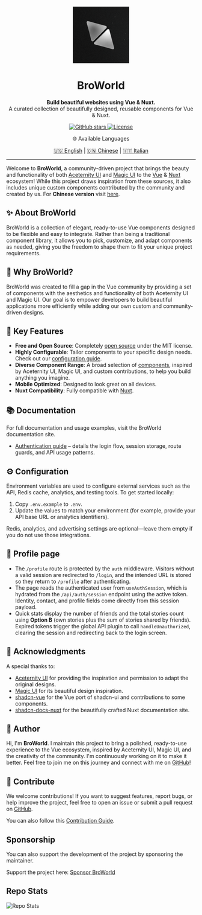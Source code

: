 <p align="center">
  <a href="https://github.com/bro-world/bro-world-frontend-ui">
    <img src="./logo.png" alt="Logo" width="150" />
  </a>
</p>
<h1 align="center">
  BroWorld
</h1>
<p align="center">
  <b>Build beautiful websites using Vue & Nuxt.</b><br>
  A curated collection of beautifully designed, reusable components for Vue & Nuxt.
</p>

<p align="center">
  <a href="https://github.com/bro-world/bro-world-frontend-ui/stargazers">
    <img alt="GitHub stars" src="https://img.shields.io/github/stars/bro-world/bro-world-frontend-ui?style=social">
  </a>
  <a href="https://github.com/bro-world/bro-world-frontend-ui/blob/main/LICENSE">
    <img alt="License" src="https://img.shields.io/badge/License-MIT-yellow.svg">
  </a>  
</p>

<p align="center">🌐 Available Languages</h2>

<p align="center">
  <a href="README.md">🇺🇸 English</a> |
  <a href="README_CN.md">🇨🇳 Chinese</a> |
  <a href="README_IT.md">🇮🇹 Italian</a>
</p>

---

Welcome to **BroWorld**, a community-driven project that brings the beauty and functionality of both [Aceternity UI](https://ui.aceternity.com) and [Magic UI](https://magicui.design) to the [Vue](https://vuejs.org) & [Nuxt](https://nuxt.com) ecosystem! While this project draws inspiration from these sources, it also includes unique custom components contributed by the community and created by us.
For **Chinese version** visit [here](README_CN.md).

## ✨ About BroWorld

BroWorld is a collection of elegant, ready-to-use Vue components designed to be flexible and easy to integrate. Rather than being a traditional component library, it allows you to pick, customize, and adapt components as needed, giving you the freedom to shape them to fit your unique project requirements.

## 🚀 Why BroWorld?

BroWorld was created to fill a gap in the Vue community by providing a set of components with the aesthetics and functionality of both Aceternity UI and Magic UI. Our goal is to empower developers to build beautiful applications more efficiently while adding our own custom and community-driven designs.

## 🎯 Key Features

- **Free and Open Source**: Completely [open source](https://github.com/bro-world/bro-world-frontend-ui) under the MIT license.
- **Highly Configurable**: Tailor components to your specific design needs. Check out our [configuration guide](/api/configuration).
- **Diverse Component Range**: A broad selection of [components](/components), inspired by Aceternity UI, Magic UI, and custom contributions, to help you build anything you imagine.
- **Mobile Optimized**: Designed to look great on all devices.
- **Nuxt Compatibility**: Fully compatible with [Nuxt](https://nuxt.com).

## 📚 Documentation

For full documentation and usage examples, visit the BroWorld documentation site.

- [Authentication guide](docs/authentication.md) – details the login flow, session
  storage, route guards, and API usage patterns.

## ⚙️ Configuration

Environment variables are used to configure external services such as the API,
Redis cache, analytics, and testing tools. To get started locally:

1. Copy `.env.example` to `.env`.
2. Update the values to match your environment (for example, provide your API
   base URL or analytics identifiers).

Redis, analytics, and advertising settings are optional—leave them empty if you
do not use those integrations.

## 🔐 Profile page

- The `/profile` route is protected by the `auth` middleware. Visitors without a valid session are redirected to `/login`, and the intended URL is stored so they return to `/profile` after authenticating.
- The page reads the authenticated user from `useAuthSession`, which is hydrated from the `/api/auth/session` endpoint using the active token. Identity, contact, and profile fields come directly from this session payload.
- Quick stats display the number of friends and the total stories count using **Option B** (own stories plus the sum of stories shared by friends). Expired tokens trigger the global API plugin to call `handleUnauthorized`, clearing the session and redirecting back to the login screen.

## 🙏 Acknowledgments

A special thanks to:

- [Aceternity UI](https://ui.aceternity.com) for providing the inspiration and permission to adapt the original designs.
- [Magic UI](https://magicui.design) for its beautiful design inspiration.
- [shadcn-vue](https://www.shadcn-vue.com) for the Vue port of shadcn-ui and contributions to some components.
- [shadcn-docs-nuxt](https://github.com/ZTL-UwU/shadcn-docs-nuxt) for the beautifully crafted Nuxt documentation site.

## 👤 Author

Hi, I'm **BroWorld**. I maintain this project to bring a polished, ready-to-use experience to the Vue ecosystem, inspired by Aceternity UI, Magic UI, and the creativity of the community. I'm continuously working on it to make it better. Feel free to join me on this journey and connect with me on [GitHub](https://github.com/bro-world)!

## 🌟 Contribute

We welcome contributions! If you want to suggest features, report bugs, or help improve the project, feel free to open an issue or submit a pull request on [GitHub](https://github.com/bro-world/bro-world-frontend-ui).

You can also follow this [Contribution Guide](https://inspira-ui.com/getting-started/contribution).

## Sponsorship

You can also support the development of the project by sponsoring the maintainer.

Support the project here: [Sponsor BroWorld](https://github.com/sponsors/bro-world)

## Repo Stats

![Repo Stats](https://repobeats.axiom.co/api/embed/da99e5e9c8ddaaff68b7f57b56ae21d5e0ea2ed2.svg "Repobeats analytics image")
